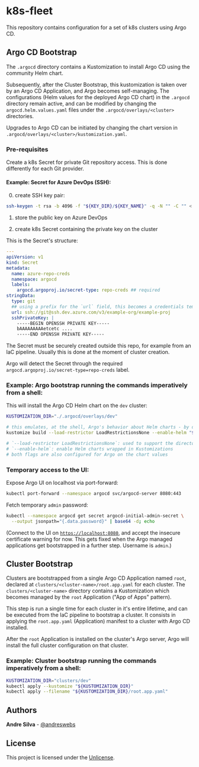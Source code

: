 # k8s-fleet

This repository contains configuration for a set of k8s clusters using Argo CD.

## Argo CD Bootstrap

The `.argocd` directory contains a Kustomization to install Argo CD using the
community Helm chart.

Subsequently, after the Cluster Bootstrap, this kustomization is taken over by
an Argo CD Application, and Argo becomes self-managing. The configurations (Helm
values for the deployed Argo CD chart) in the `.argocd` directory remain active,
and can be modified by changing the `argocd.helm.values.yaml` files under the
`.argocd/overlays/<cluster>` directories.

Upgrades to Argo CD can be initiated by changing the chart version in
`.argocd/overlays/<cluster>/kustomization.yaml`.

### Pre-requisites

Create a k8s Secret for private Git repository access. This is done differently
for each Git provider.

#### Example: Secret for Azure DevOps (SSH):

0. create SSH key pair:

```sh
ssh-keygen -t rsa -b 4096 -f "${KEY_DIR}/${KEY_NAME}" -q -N "" -C "" < /dev/null
```

1. store the public key on Azure DevOps

2. create k8s Secret containing the private key on the cluster

This is the Secret's structure:

```yaml
---
apiVersion: v1
kind: Secret
metadata:
  name: azure-repo-creds
  namespace: argocd
  labels:
    argocd.argoproj.io/secret-type: repo-creds ## required
stringData:
  type: git
  ## using a prefix for the `url` field, this becomes a credentials template for Argo
  url: ssh://git@ssh.dev.azure.com/v3/example-org/example-proj
  sshPrivateKey: |
    -----BEGIN OPENSSH PRIVATE KEY-----
    bAAAAAAAAAetcetc ....
    -----END OPENSSH PRIVATE KEY-----
```

The Secret must be securely created outside this repo, for example from an IaC
pipeline. Usually this is done at the moment of cluster creation.

Argo will detect the Secret through the required
`argocd.argoproj.io/secret-type=repo-creds` label.

### Example: Argo bootstrap running the commands imperatively from a shell:

This will install the Argo CD Helm chart on the `dev` cluster:

```sh
KUSTOMIZATION_DIR="./.argocd/overlays/dev"

# this emulates, at the shell, Argo's behavior about Helm charts - by defaukt it inflates Helm charts before applying them
kustomize build --load-restrictor LoadRestrictionsNone --enable-helm "${KUSTOMIZATION_DIR}" | kubectl apply --filename -

# `--load-restrictor LoadRestrictionsNone`: used to support the directory structure of this repo, based on Helm charts wrapped in Kustomizations ## TODO: ADR, expl.
# `--enable-helm`: enable Helm charts wrapped in Kustomizations
# both flags are also configured for Argo on the chart values
```

### Temporary access to the UI:

Expose Argo UI on localhost via port-forward:

```sh
kubectl port-forward --namespace argocd svc/argocd-server 8080:443
```

Fetch temporary `admin` password:

```sh
kubectl --namespace argocd get secret argocd-initial-admin-secret \
  --output jsonpath="{.data.password}" | base64 -d; echo
```

(Connect to the UI on [`https://localhost:8080`](https://localhost:8080), and
accept the insecure certificate warning for now. This gets fixed when the Argo
managed applications get bootstrapped in a further step. Username is `admin`.)

## Cluster Bootstrap

Clusters are bootstrapped from a single Argo CD Application named `root`,
declared at `clusters/<cluster-name>/root.app.yaml` for each cluster. The
`clusters/<cluster-name>` directory contains a Kustomization which becomes
managed by the `root` Application ("App of Apps" pattern).

This step is run a single time for each cluster in it's entire lifetime, and can
be executed from the IaC pipeline to bootstrap a cluster. It consists in
applying the `root.app.yaml` (Application) manifest to a cluster with Argo CD
installed.

After the `root` Application is installed on the cluster's Argo server, Argo
will install the full cluster configuration on that cluster.

### Example: Cluster bootstrap running the commands imperatively from a shell:

```sh
KUSTOMIZATION_DIR="clusters/dev"
kubectl apply --kustomize "${KUSTOMIZATION_DIR}"
kubectl apply --filename "${KUSTOMIZATION_DIR}/root.app.yaml"
```

## Authors

**Andre Silva** - [@andreswebs](https://github.com/andreswebs)

## License

This project is licensed under the [Unlicense](UNLICENSE.md).
